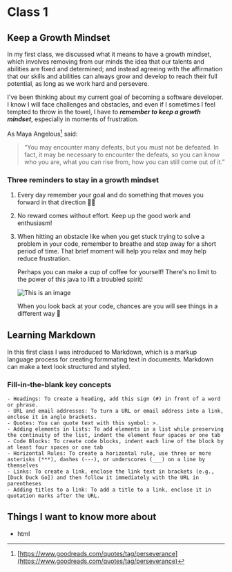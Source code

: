 # Class 1

## Keep a Growth Mindset

In my first class, we discussed what it means to have a growth mindset, which involves removing from our minds the idea that our talents and abilities are fixed and determined; and instead agreeing with the affirmation that our skills and abilities can always grow and develop to reach their full potential, as long as we work hard and persevere. 

I've been thinking about my current goal of becoming a software developer. I know I will face challenges and obstacles, and even if I sometimes I feel tempted to throw in the towel, I have to ***remember to keep a growth mindset***, especially in moments of frustration. 

As Maya Angelous[^note] said:

> “You may encounter many defeats, but you must not be defeated. In fact, it may be necessary to encounter the defeats, so you can know who you are, what you can rise from, how you can still come out of it.”

### Three reminders to stay in a growth mindset

1. Every day remember your goal and do something that moves you forward in that direction 🧗‍♀️
2. No reward comes without effort. Keep up the good work and enthusiasm! 
3. When hitting an obstacle like when you get stuck trying to solve a problem in your code, remember to breathe and step away for a short period of time. That brief moment will help you relax and may help reduce frustration. 

    Perhaps you can make a cup of coffee for yourself! There's no limit to the power of this java to lift a troubled spirit!

    ![This is an image](https://external-content.duckduckgo.com/iu/?u=https%3A%2F%2Ftse2.explicit.bing.net%2Fth%3Fid%3DOIP.c8nKn8XEvMijgCQPw_DhGgHaE7%26pid%3DApi&f=1&ipt=7c3971a3ae1754124e1c8fe5910b48abf93e126e4632364d01eedd0ef4e714e3&ipo=images)

    When you look back at your code, chances are you will see things in a different way 🙂

## Learning Markdown

In this first class I was introduced to Markdown, which is a markup language process for creating formmating text in documents. Markdown can make a text look structured and styled.

### Fill-in-the-blank key concepts

    - Headings: To create a heading, add this sign (#) in front of a word or phrase. 
    - URL and email addresses: To turn a URL or email address into a link, enclose it in angle brackets.
    - Quotes: You can quote text with this symbol: >.
    - Adding elements in lists: To add elements in a list while preserving the continuity of the list, indent the element four spaces or one tab
    - Code Blocks: To create code blocks, indent each line of the block by at least four spaces or one tab
    - Horizontal Rules: To create a horizontal rule, use three or more asterisks (***), dashes (---), or underscores (___) on a line by themselves
    - Links: To create a link, enclose the link text in brackets (e.g., [Duck Duck Go]) and then follow it immediately with the URL in parentheses
    - Adding titles to a link: To add a title to a link, enclose it in quotation marks after the URL.

## Things I want to know more about

- html






[^note]: [https://www.goodreads.com/quotes/tag/perseverance](https://www.goodreads.com/quotes/tag/perseverance)
